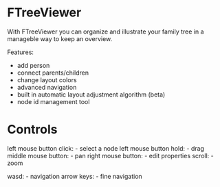 # FTreeViewer
With FTreeViewer you can organize and illustrate your family tree in a manageble way to keep an overview.

Features:
- add person
- connect parents/children
- change layout colors
- advanced navigation
- built in automatic layout adjustment algorithm (beta)
- node id management tool


# Controls

left mouse button click: - select a node
left mouse button hold: - drag
middle mouse button: - pan
right mouse button: - edit properties
scroll: - zoom

wasd: - navigation
arrow keys: - fine navigation

